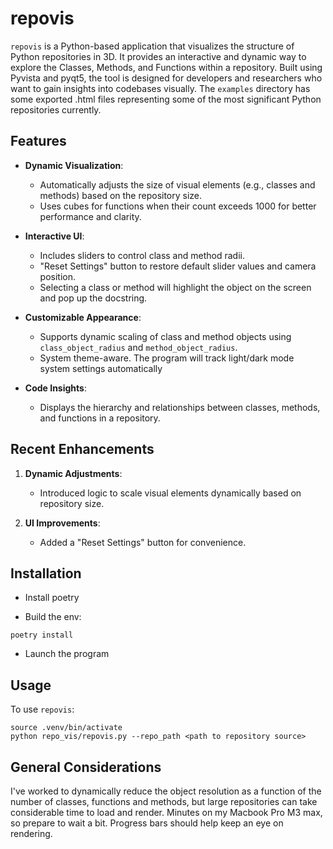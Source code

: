 # repovis

`repovis` is a Python-based application that visualizes the structure of Python repositories in 3D. It provides an interactive and dynamic way to explore the Classes, Methods, and Functions within a repository. Built using Pyvista and pyqt5, the tool is designed for developers and researchers who want to gain insights into codebases visually. The ``examples`` directory has some exported .html files representing some of the most significant Python repositories currently.

## Features

- **Dynamic Visualization**:
  - Automatically adjusts the size of visual elements (e.g., classes and methods) based on the repository size.
  - Uses cubes for functions when their count exceeds 1000 for better performance and clarity.

- **Interactive UI**:
  - Includes sliders to control class and method radii.
  - "Reset Settings" button to restore default slider values and camera position.
  - Selecting a class or method will highlight the object on the screen and pop up the docstring.

- **Customizable Appearance**:
  - Supports dynamic scaling of class and method objects using `class_object_radius` and `method_object_radius`.
  - System theme-aware. The program will track light/dark mode system settings automatically

- **Code Insights**:
  - Displays the hierarchy and relationships between classes, methods, and functions in a repository.

## Recent Enhancements

1. **Dynamic Adjustments**:
   - Introduced logic to scale visual elements dynamically based on repository size.

2. **UI Improvements**:
   - Added a "Reset Settings" button for convenience.

## Installation

- Install poetry

- Build the env:

```console
poetry install
```

- Launch the program

## Usage

To use `repovis`:

```console
source .venv/bin/activate
python repo_vis/repovis.py --repo_path <path to repository source>
```

## General Considerations

I've worked to dynamically reduce the object resolution as a function of the number of classes, functions
and methods, but large repositories can take considerable time to load and render. Minutes on my Macbook Pro M3 max, so prepare to wait a bit. Progress bars should help keep an eye on rendering.
